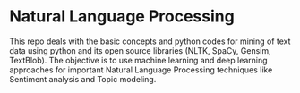 # Natural Language Processing

This repo deals with the basic concepts and python codes for mining of text data using python and its open source libraries (NLTK, SpaCy, Gensim, TextBlob). The objective is to use machine learning and deep learning approaches for important Natural Language Processing techniques like Sentiment analysis and Topic modeling. 
